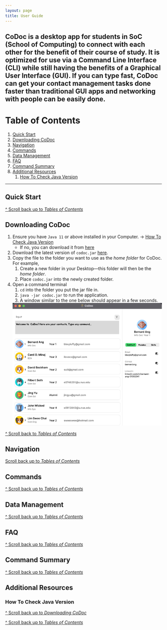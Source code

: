 ```yaml
---
layout: page
title: User Guide
---
```


CoDoc is a desktop app for students in SoC (School of Computing) to connect with each other for the benefit of their course of study. It is optimized for use via a Command Line Interface (CLI) while still having the benefits of a Graphical User Interface (GUI). If you can type fast, CoDoc can get your contact management tasks done faster than traditional GUI apps and networking with people can be easily done.
--------------------------------------------------------------------------------------------------------------------
# Table of Contents
1. [Quick Start](#quick-start)
2. [Downloading CoDoc](#downloading-codoc)
3. [Navigation](#navigation)
4. [Commands](#commands)
5. [Data Management](#data-management)
6. [FAQ](#faq)
7. [Command Summary](#command-summary)
8. [Additional Resources](#additional-resources)
   1. [How To Check Java Version](#how-to-check-java-version)

--------------------------------------------------------------------------------------------------------------------
## Quick Start
[^ Scroll back up to *Tables of Contents*](#table-of-contents)

## Downloading CoDoc
1. Ensure you have `Java 11` or above installed in your Computer. -> [How To Check Java Version](#how-to-check-java-version)
   * If no, you can download it from [here](https://www.oracle.com/java/technologies/downloads/#java11) 
2. Download the latest version of `codoc.jar` [here](https://github.com/AY2223S2-CS2103T-F12-2/tp/releases/tag/v1.3.trial).
3. Copy the file to the folder you want to use as the _home folder_ for CoDoc.<br>
   For example,
   1. Create a new folder in your Desktop—this folder will then be the _home folder_.
   2. Place `codoc.jar` into the newly created folder.
4. Open a command terminal
   1. `cd` into the folder you put the jar file in.
   2. `java -jar codoc.jar` to run the application.<br>
   3. A window similar to the one below should appear in a few seconds.
   <img src="images/Ui.png"/>
   <br>

[^ Scroll back to *Tables of Contents*](#table-of-contents)

## Navigation
[Scroll back up to *Tables of Contents*](#table-of-contents)

## Commands
[^ Scroll back up to *Tables of Contents*](#table-of-contents)

## Data Management
[^ Scroll back up to *Tables of Contents*](#table-of-contents)

## FAQ
[^ Scroll back up to *Tables of Contents*](#table-of-contents)

## Command Summary 

[^ Scroll back up to *Tables of Contents*](#table-of-contents)

## Additional Resources
### How To Check Java Version

[^ Scroll back up to *Downloading CoDoc*](#downloading-codoc)


[^ Scroll back up to *Tables of Contents*](#table-of-contents)
